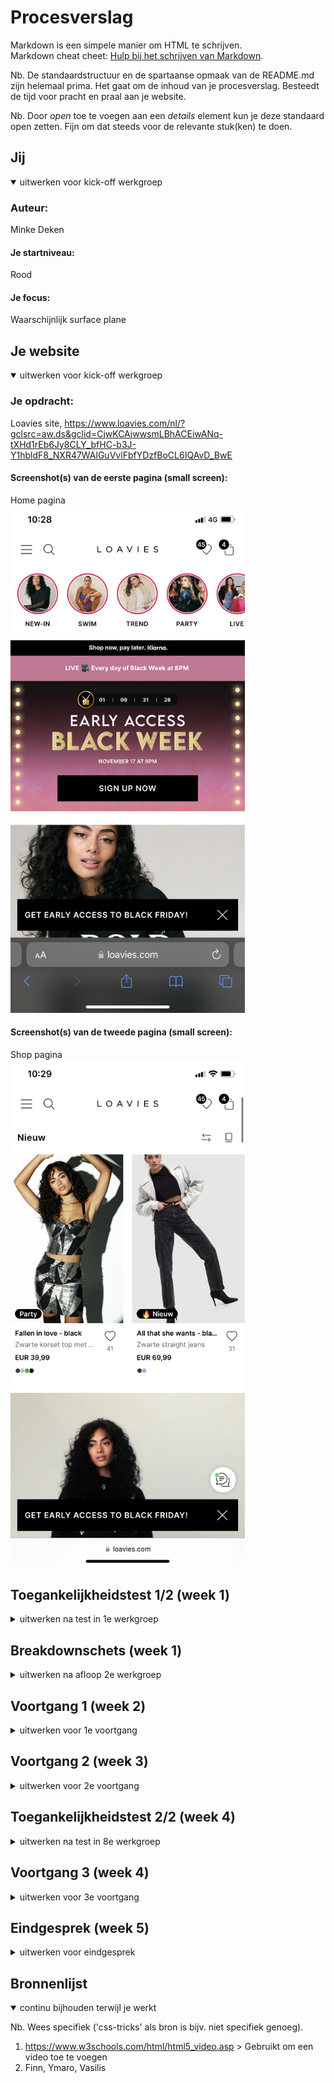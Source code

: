 # Procesverslag
Markdown is een simpele manier om HTML te schrijven.  
Markdown cheat cheet: [Hulp bij het schrijven van Markdown](https://github.com/adam-p/markdown-here/wiki/Markdown-Cheatsheet).

Nb. De standaardstructuur en de spartaanse opmaak van de README.md zijn helemaal prima. Het gaat om de inhoud van je procesverslag. Besteedt de tijd voor pracht en praal aan je website.

Nb. Door *open* toe te voegen aan een *details* element kun je deze standaard open zetten. Fijn om dat steeds voor de relevante stuk(ken) te doen.





## Jij

<details open>
  <summary>uitwerken voor kick-off werkgroep</summary>

  ### Auteur:
  Minke Deken

  #### Je startniveau:
  Rood

  #### Je focus:
  Waarschijnlijk surface plane
 
</details>





## Je website

<details open>
  <summary>uitwerken voor kick-off werkgroep</summary>

  ### Je opdracht:
  Loavies site, https://www.loavies.com/nl/?gclsrc=aw.ds&gclid=CjwKCAjwwsmLBhACEiwANq-tXHd1rEb6Jy8CLY_bfHC-b3J-Y1hbldF8_NXR47WAlGuVvlFbfYDzfBoCL6IQAvD_BwE

  #### Screenshot(s) van de eerste pagina (small screen): 
  Home pagina  
  <img src="readme-images/IMG_5666.PNG" width="375px" alt="Home pagina">

  #### Screenshot(s) van de tweede pagina (small screen):
  Shop pagina  
  <img src="readme-images/IMG_5667.PNG" width="375px" alt="shop pagina">
 
</details>



## Toegankelijkheidstest 1/2 (week 1)

<details>
  <summary>uitwerken na test in 1e werkgroep</summary>

  ### Bevindingen
  Lijst met je bevindingen die in de test naar voren kwamen:

  - Tabs werken niet, er is geen focus state
  - Screenreader is matig, geen duidelijke links
  - Met wazig zicht zijn de lettertypes misschien iets te klein
  - Met parkinson simulatie werkt de site matig

  #### Screenreader
  Met de screenreader was het besturen van de website erg chaotisch. Sommige dingen waren prima uitgewerkt maar de meeste dingen waren niet duidelijk en
  dus echt niet goed te gebruiken.


  #### Muis en Toetsenbord 
  Er is helemaal geen focus functie, je kunt de site dus niet bedienen met alleen toetsenbord (tab).
  Dit kan verbeterd worden door aan alle elementen focus functies toe te voegen.


  #### Motoriek (shocks, elastiekjes)
   Tijdens het testen met de shocks kwam ik er achter dat de site wel moeilijk te gebruiken is door kleine links etc. (toevoegen aan verlanglijst bijv.)
   Dat is op te lossen door misschien de verlanglijst knop verder weg zetten en meer ruimte geven.


  #### Visueel (brillen, contrast, kleurenblind, dark/light). 
  Ik kwam er achter dat met een bepaalde bril de kleine tekst een beetje moeilijk te lezen was, dat zou je groter kunnen maken of een duidelijkere kleur
  kunnen geven.

</details>



## Breakdownschets (week 1)

<details>
  <summary>uitwerken na afloop 2e werkgroep</summary>

  ### de hele pagina: 
  <img src="readme-images/helepagina.png" width="375px" alt="breakdown van de hele pagina">

  ### dynamisch deel (bijv menu): 
  <img src="readme-images/sectie.png" width="375px" alt="breakdown van een dynamisch deel">

</details>





## Voortgang 1 (week 2)

<details>
  <summary>uitwerken voor 1e voortgang</summary>

  ### Stand van zaken
  In de eerste 2 weken heb ik een begin gemaakt aan mijn website. Ik was blij verrast over hoe de dingen er uiteindelijk uit kwamen te zien. 

  Ik vind het plaatjes en buttons over afbeeldingen plaatsen nog wel moeilijk, en ik wil graag weten hoe je dit het best kunt doen om de site ook mooi responsive te houden.
  


  ### Agenda voor meeting
  samen met je groepje opstellen

  | Minke                        | Mines              | Tamara       | Alexia           |
  | ---                          | ---                | ---          | ---              |
  | button over image responsive | en dit             | en ik dit    | en dan ik dat    |
  | javascript screen width      | dit als er tijd is | nog een punt | dit wil ik zeker |
  | verlanglijstknop             | ...                | ...          | ...              |


  ### Verslag van meeting
  hier na afloop snel de uitkomsten van de meeting vastleggen

  - DIV met container? (ga ik misschien doen)
  - doe geen responsive dus niet nodig
  - verlanglijstknop gefixt

</details>





## Voortgang 2 (week 3)

<details>
  <summary>uitwerken voor 2e voortgang</summary>

  ### Stand van zaken
  Ik vind het leuk om te coderen en dingen te laten werken maar ik vind het nog wel erg lastig. En dan ben ik soms geneigd om het niet meer leuk te vinden. 


  ### Agenda voor meeting
  samen met je groepje opstellen

  | Minke     | student 2          | student 3    | student 4        |
  | ---            | ---                | ---          | ---              |
  | br gebruiken?? | en dit             | en ik dit    | en dan ik dat    |
  | selector van p | dit als er tijd is | nog een punt | dit wil ik zeker |
  |             | ...                | ...          | ...              |


  ### Verslag van meeting
  hier na afloop snel de uitkomsten van de meeting vastleggen

  - br niet, gebruik een li
  - class van de body was fout, moest zonder hoofdletter!
  

</details>





## Toegankelijkheidstest 2/2 (week 4)

<details>
  <summary>uitwerken na test in 8e werkgroep</summary>

  ### Bevindingen
  Lijst met je bevindingen die in de test naar voren kwamen (geef ook aan wat er verbeterd is):

  #### Screenreader
  - geen h1?
  - headings volgensmij goed, lijkt me wel. er is alleen geen H1 ergens. weet niet of je die hebt
  - ze zegt bij de 'stories' bovenin twee keer swim swim omdat de alt tekst van de foto in de a tag ook waarschijnlijk swim is. 


  #### Muis en Toetsenbord 
  - zeker goed te doen
  - in het begin met tabben in het onzichtbare menu.
  - focus state volgensmij nog niet vormgegeven, zie alleen de basic focus state van apple zelf.
  - hover state goed!!!!! alles dat interactief is heeft een hover state. 


  #### Motoriek (shocks, elastiekjes)
  - buttons en links groot genoeg, favoriet button misschien wat klein voor mensen met spasmes bv maar de ruimte eromheen die ook reageert maakt dit erg goed.


  #### Visueel (brillen, contrast, kleurenblind, dark/light). 
  - ook met kleurenblindheid toegankelijk. Grote contrasten tussen de kleuren dus zichtbaar.
  - buttons en links groot genoeg, favoriet button misschien wat klein voor mensen met spasmes bv maar de ruimte eromheen die ook reageert maakt dit erg goed.

</details>





## Voortgang 3 (week 4)

<details>
  <summary>uitwerken voor 3e voortgang</summary>

  ### Stand van zaken
  hier dit ging goed & dit was lastig (neem ook screenshots op van delen van je website en code)


  ### Agenda voor meeting
  samen met je groepje opstellen

  | Minke          | student 2          | student 3    | student 4        |
  | ---            | ---                | ---          | ---              |
  | meerdere navs  | en dit             | en ik dit    | en dan ik dat    |
  | dubbele tekst sr| dit als er tijd is | nog een punt | dit wil ik zeker |
  | ...            | ...                | ...          | ...              |


  ### Verslag van meeting
  hier na afloop snel de uitkomsten van de meeting vastleggen

  - meerdere navs mag
  - andere alt tekst neerzetten
  - form
  - buttons responsive maken
  - focus en active state
  

</details>





## Eindgesprek (week 5)

<details>
  <summary>uitwerken voor eindgesprek</summary>

  ### Je uitkomst - karakteristiek screenshots:
  <img src="readme-images/dummy-plaatje.jpg" width="375px" alt="uitomst opdracht 1">

  <img src="readme-images/dummy-plaatje.jpg" width="375px" alt="top">

  ### Dit ging goed/Heb ik geleerd: 
  Ik vond het over het algemeen erg leuk om te doen. Ik ben vooral trots op het feit dat ik flexbox snap nu! Dat snapte ik vorig jaar met internetstandaarden echt totaal niet. Ik ben vooral trots op mijn overflow-x menu. Daarnaast vind ik het leuk dat het werkende menu is gelukt (met wat hulp).

  Ook vind ik de animaties leuk die ik heb geprobeerd.

  <img src="readme-images/werkendmenu.png" width="375px" alt="top">
  <img src="readme-images/overflowxmenu.png" width="375px" alt="top">

  ### Dit was lastig/Is niet gelukt:
  - Darkmode, want ik had voor buttons plaatjes gebruikt dus dat zag er echt heel raar uit. Maar voor de   rest snap ik me de media preference wel hoe dat werkt.
  - Heel erg responsive met buttons etc.
  -Om de foto's automatisch te laten staan op 1 foto bij de 2e pagina.

  <img src="readme-images/nietgelukt.png" width="375px" alt="bummer">
</details>





## Bronnenlijst

<details open>
  <summary>continu bijhouden terwijl je werkt</summary>

  Nb. Wees specifiek ('css-tricks' als bron is bijv. niet specifiek genoeg).

  1. https://www.w3schools.com/html/html5_video.asp > Gebruikt om een video toe te voegen
  2. Finn, Ymaro, Vasilis

</details>